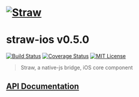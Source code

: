 # [![Straw](http://strawjs.github.io/logo.png)](http://strawjs.github.io/)

# straw-ios v0.5.0

[![Build Status](https://img.shields.io/travis/strawjs/straw-ios.svg?style=flat)](https://travis-ci.org/strawjs/straw-ios)
[![Coverage Status](https://img.shields.io/coveralls/strawjs/straw-ios.svg?style=flat)](https://coveralls.io/r/strawjs/straw-ios)
[![MIT License](https://img.shields.io/badge/license-MIT-1188ff.svg?style=flat)](https://github.com/strawjs/straw-ios/blob/master/LICENSE)

> Straw, a native-js bridge, iOS core component

## [API Documentation](http://strawjs.github.io/straw-ios/doc/v0.5.0/html/index.html)
